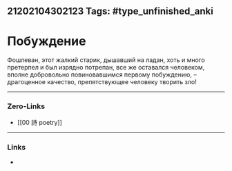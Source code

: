 21202104302123
Tags: #type_unfinished_anki
---
# Побуждение

Фошлеван, этот жалкий старик, дышавший на ладан, хоть и много претерпел и был изрядно потрепан, все же оставался человеком, вполне добровольно повиновавшимся первому побуждению, – драгоценное качество, препятствующее человеку творить зло!

---
### Zero-Links
- [[00 詩 poetry]]
---
### Links
-